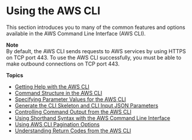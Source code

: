 # Using the AWS CLI<a name="cli-chap-using"></a>

This section introduces you to many of the common features and options available in the AWS Command Line Interface \(AWS CLI\)\.

**Note**  
By default, the AWS CLI sends requests to AWS services by using HTTPS on TCP port 443\. To use the AWS CLI successfully, you must be able to make outbound connections on TCP port 443\.

**Topics**
+ [Getting Help with the AWS CLI](cli-usage-help.md)
+ [Command Structure in the AWS CLI](cli-usage-commandstructure.md)
+ [Specifying Parameter Values for the AWS CLI](cli-usage-parameters.md)
+ [Generate the CLI Skeleton and CLI Input JSON Parameters](cli-usage-skeleton.md)
+ [Controlling Command Output from the AWS CLI](cli-usage-output.md)
+ [Using Shorthand Syntax with the AWS Command Line Interface](cli-usage-shorthand.md)
+ [Using AWS CLI Pagination Options](cli-usage-pagination.md)
+ [Understanding Return Codes from the AWS CLI](cli-usage-returncodes.md)